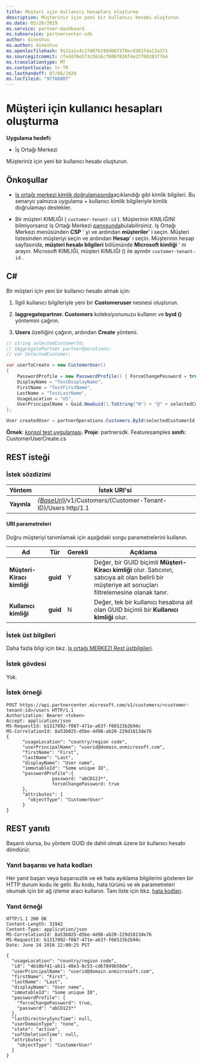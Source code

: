 ```yaml
---
title: Müşteri için kullanıcı hesapları oluşturma
description: Müşteriniz için yeni bir kullanıcı hesabı oluşturun.
ms.date: 05/28/2019
ms.service: partner-dashboard
ms.subservice: partnercenter-sdk
author: dineshvu
ms.author: dineshvu
ms.openlocfilehash: 9131a1c4c37d07b1994b67379ec8361fda13a371
ms.sourcegitcommit: cfedd76e573c5616cf006f826f4e27f08281f7b4
ms.translationtype: MT
ms.contentlocale: tr-TR
ms.lasthandoff: 07/08/2020
ms.locfileid: "97768807"
---
```

# <a name="create-user-accounts-for-a-customer"></a>Müşteri için kullanıcı hesapları oluşturma

**Uygulama hedefi:**

- İş Ortağı Merkezi

Müşteriniz için yeni bir kullanıcı hesabı oluşturun.

## <a name="prerequisites"></a>Önkoşullar

- [Iş ortağı merkezi kimlik doğrulamasında](partner-center-authentication.md)açıklandığı gibi kimlik bilgileri. Bu senaryo yalnızca uygulama + kullanıcı kimlik bilgileriyle kimlik doğrulamayı destekler.

- Bir müşteri KIMLIĞI ( `customer-tenant-id` ). Müşterinin KIMLIĞINI bilmiyorsanız Iş Ortağı Merkezi [panosunda](https://partner.microsoft.com/dashboard)bulabilirsiniz. Iş Ortağı Merkezi menüsünden **CSP** ' yi ve ardından **müşteriler**' i seçin. Müşteri listesinden müşteriyi seçin ve ardından **Hesap**' ı seçin. Müşterinin hesap sayfasında, **müşteri hesabı bilgileri** bölümünde **Microsoft kimliği** ' ni arayın. Microsoft KIMLIĞI, müşteri KIMLIĞI () ile aynıdır `customer-tenant-id` .

## <a name="c"></a>C\#

Bir müşteri için yeni bir kullanıcı hesabı almak için:

1. İlgili kullanıcı bilgileriyle yeni bir **Customeruser** nesnesi oluşturun.

2. **Iaggregatepartner. Customers** koleksiyonunuzu kullanın ve **byıd ()** yöntemini çağırın.

3. **Users** özelliğini çağırın, ardından **Create** yöntemi.

``` csharp
// string selectedCustomerId;
// IAggregatePartner partnerOperations;
// var SelectedCustomer;

var userToCreate = new CustomerUser()
{
    PasswordProfile = new PasswordProfile() { ForceChangePassword = true, Password = "Password!1" },
    DisplayName = "TestDisplayName",
    FirstName = "TestFirstName",
    LastName = "TestLastName",
    UsageLocation = "US",
    UserPrincipalName = Guid.NewGuid().ToString("N") + "@" + selectedCustomer.CompanyProfile.Domain.ToString()
};

User createdUser = partnerOperations.Customers.ById(selectedCustomerId).Users.Create(userToCreate);
```

**Örnek**: [konsol test uygulaması](console-test-app.md). **Proje**: partnersdk. Featuresamples **sınıfı**: CustomerUserCreate.cs

## <a name="rest-request"></a>REST isteği

### <a name="request-syntax"></a>İstek sözdizimi

| Yöntem   | İstek URI'si                                                                                  |
|----------|----------------------------------------------------------------------------------------------|
| **Yayınla** | [*{BaseUrl}*](partner-center-rest-urls.md)/v1/Customers/{Customer-Tenant-ID}/Users http/1.1 |

#### <a name="uri-parameters"></a>URI parametreleri

Doğru müşteriyi tanımlamak için aşağıdaki sorgu parametrelerini kullanın.

| Ad | Tür | Gerekli | Açıklama |
|----- |----- | -------- |------------ |
| **Müşteri-Kiracı kimliği** | **guid** | Y | Değer, bir GUID biçimli **Müşteri-Kiracı kimliği** olur. Satıcının, satıcıya ait olan belirli bir müşteriye ait sonuçları filtrelemesine olanak tanır. |
| **Kullanıcı kimliği** | **guid** | N | Değer, tek bir kullanıcı hesabına ait olan GUID biçimli bir **Kullanıcı kimliği** olur. |

### <a name="request-headers"></a>İstek üst bilgileri

Daha fazla bilgi için bkz. [Iş ortağı MERKEZI Rest üstbilgileri](headers.md).

### <a name="request-body"></a>İstek gövdesi

Yok.

### <a name="request-example"></a>İstek örneği

```http
POST https://api.partnercenter.microsoft.com/v1/customers/<customer-tenant-id>/users HTTP/1.1
Authorization: Bearer <token>
Accept: application/json
MS-RequestId: b1317092-f087-471e-a637-f66523b2b94c
MS-CorrelationId: 8a53b025-d5be-4d98-ab20-229d1813de76
{
      "usageLocation": "country/region code",
      "userPrincipalName": "userid@domain.onmicrosoft.com",
      "firstName": "First",
      "lastName": "Last",
      "displayName": "User name",
      "immutableId": "Some unique ID",
      "passwordProfile":{
                 password: "abCD123*",
                 forceChangePassword: true
      },
      "attributes": {
        "objectType": "CustomerUser"
      }
}
```

## <a name="rest-response"></a>REST yanıtı

Başarılı olursa, bu yöntem GUID de dahil olmak üzere bir kullanıcı hesabı döndürür.

### <a name="response-success-and-error-codes"></a>Yanıt başarısı ve hata kodları

Her yanıt başarı veya başarısızlık ve ek hata ayıklama bilgilerini gösteren bir HTTP durum kodu ile gelir. Bu kodu, hata türünü ve ek parametreleri okumak için bir ağ izleme aracı kullanın. Tam liste için bkz. [hata kodları](error-codes.md).

### <a name="response-example"></a>Yanıt örneği

```http
HTTP/1.1 200 OK
Content-Length: 31942
Content-Type: application/json
MS-CorrelationId: 8a53b025-d5be-4d98-ab20-229d1813de76
MS-RequestId: b1317092-f087-471e-a637-f66523b2b94c
Date: June 24 2016 22:00:25 PST

{
  "usageLocation": "country/region code",
  "id": "4b10bf41-ab11-40e3-8c53-cd67849b50de",
  "userPrincipalName": "userid@domain.onmicrosoft.com",
  "firstName": "First",
  "lastName": "Last",
  "displayName": "User name",
  "immutableId": "Some unique ID",
  "passwordProfile": {
    "forceChangePassword": true,
    "password": "abCD123*"
  },
  "lastDirectorySyncTime": null,
  "userDomainType": "none",
  "state": "active",
  "softDeletionTime": null,
  "attributes": {
    "objectType": "CustomerUser"
  }
}
```